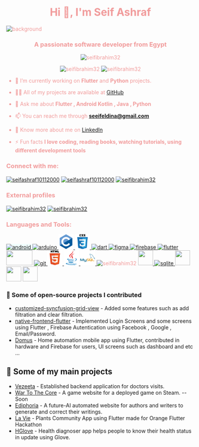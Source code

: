 <!DOCTYPE html>
<html> 
 <body>
<span style="color: #f19b9b;">
 
  <p align="center"> <a href="https://github.com/ryo-ma/github-profile-trophy">
  </a> </p>
<h1 align="center">Hi 👋, I'm Seif Ashraf</h1>

![background](https://user-images.githubusercontent.com/58334300/177885600-78e55a05-2ee4-4589-a782-073e9449ed13.jpg)
<h3 align="center">A passionate software developer from Egypt</h3> 


<p align="center"> <img src="https://komarev.com/ghpvc/?username=seifibrahim32&label=Profile%20views&color=0e75b6&style=flat" alt="seifibrahim32" /> </p> 
 <p align="center">  
 <img src="https://img.shields.io/badge/Mobile-Engineer-purple" alt="seifibrahim32" />
  <img src="https://img.shields.io/badge/Flutter-Enthusiast-blue" alt="seifibrahim32" /> </p>
<!--p align="center"> <a href="https://github.com/ryo-ma/github-profile-trophy"><img src="https://github-profile-trophy.vercel.app/?username=seifibrahim32" alt="seifibrahim32" /></a> </p> -->
 
- 🌱 I’m currently working on **Flutter** and **Python** projects.

- 👨‍💻 All of my projects are available at [GitHub](https://www.github.com/seifibrahim32)

- 💬 Ask me about **Flutter , Android Kotlin , Java , Python**

- 📫 You can reach me through **seeifeldina@gmail.com**

- 📄 Know more about me on [LinkedIn](https://www.linkedin.com/in/seifashraf10112000)

- ⚡ Fun facts **I love coding, reading books, watching tutorials, using different development tools**

<h3 align="left">Connect with me:</h3>
<p align="left">   
<a href="mailto:seifibrahim32@gmail.com?subject = Feedback&body = Message" target="blank"><img align="center" src="https://e7.pngegg.com/pngimages/713/664/png-clipart-gmail-computer-icons-email-gmail-angle-text.png" alt="seifashraf10112000" height="30" width="50" /></a>
<a href="https://linkedin.com/in/seifashraf10112000" target="blank"><img align="center" src="https://raw.githubusercontent.com/rahuldkjain/github-profile-readme-generator/master/src/images/icons/Social/linked-in-alt.svg" alt="seifashraf10112000" height="30" width="40" /></a>
<a href="https://instagram.com/seifibrahim32" target="blank"><img align="center" src="https://raw.githubusercontent.com/rahuldkjain/github-profile-readme-generator/master/src/images/icons/Social/instagram.svg" alt="seifibrahim32" height="30" width="40" /></a> 
</p>


<h3 align="left">External profiles</h3>

<p align="left">  
<a href="https://www.hackerrank.com/seifibrahim32" target="blank"><img align="center" src="https://raw.githubusercontent.com/rahuldkjain/github-profile-readme-generator/master/src/images/icons/Social/hackerrank.svg" alt="seifibrahim32" height="30" width="40" /></a>
<a href="https://www.leetcode.com/seifibrahim32" target="blank"><img align="center" src="https://encrypted-tbn0.gstatic.com/images?q=tbn:ANd9GcTs0y3Rl86Hex5oks6HwwY0cqDANLWudHgvJLgXVe8&s" alt="seifibrahim32" height="30" width="30" /></a>
</p>

<h3 align="left">Languages and Tools:</h3>
<p align="left">
  <a href="https://developer.android.com" style="background-color:#F0FFFF;"  target="_blank" rel="noreferrer"> <img src="https://upload.wikimedia.org/wikipedia/commons/thumb/6/64/Android_logo_2019_%28stacked%29.svg/880px-Android_logo_2019_%28stacked%29.svg.png" alt="android" width="40" height="40"/> </a> <a href="https://www.arduino.cc/" target="_blank" rel="noreferrer"> <img src="https://cdn.worldvectorlogo.com/logos/arduino-1.svg" alt="arduino" width="40" height="40"/> </a>
  <a href="https://www.cprogramming.com/" target="_blank" rel="noreferrer"> <img src="https://raw.githubusercontent.com/devicons/devicon/master/icons/c/c-original.svg" alt="c" width="40" height="40"/> </a> 
  <a href="https://www.w3schools.com/css/" target="_blank" rel="noreferrer"> <img src="https://raw.githubusercontent.com/devicons/devicon/master/icons/css3/css3-original-wordmark.svg" alt="css3" width="40" height="40"/> </a> 
  <a href="https://dart.dev" target="_blank" rel="noreferrer"> <img src="https://www.vectorlogo.zone/logos/dartlang/dartlang-icon.svg" alt="dart" width="40" height="40"/> </a>
  <a href="https://www.figma.com/" target="_blank" rel="noreferrer"> <img src="https://www.vectorlogo.zone/logos/figma/figma-icon.svg" alt="figma" width="40" height="40"/> </a>
  <a href="https://firebase.google.com/" target="_blank" rel="noreferrer"> <img src="https://www.vectorlogo.zone/logos/firebase/firebase-icon.svg" alt="firebase" width="40" height="40"/> </a> <a href="https://flutter.dev" target="_blank" rel="noreferrer"> <img src="https://www.vectorlogo.zone/logos/flutterio/flutterio-icon.svg" alt="flutter" width="40" height="40"/> </a>
  <img src="https://assets.codeguru.com/uploads/2021/08/C-Sharp-Tutorials-300x169.png" width="70" height="40" />
  <a href="https://git-scm.com/" target="_blank" rel="noreferrer"> <img src="https://www.vectorlogo.zone/logos/git-scm/git-scm-icon.svg" alt="git" width="40" height="40"/> </a> <a href="https://www.w3.org/html/" target="_blank" rel="noreferrer"> <img src="https://raw.githubusercontent.com/devicons/devicon/master/icons/html5/html5-original-wordmark.svg" alt="html5" width="40" height="40"/> </a> <a href="https://www.java.com" target="_blank" rel="noreferrer"> <img src="https://raw.githubusercontent.com/devicons/devicon/master/icons/java/java-original.svg" alt="java" width="40" height="40"/> </a> <a href="https://www.mysql.com/" target="_blank" rel="noreferrer"> <img src="https://raw.githubusercontent.com/devicons/devicon/master/icons/mysql/mysql-original-wordmark.svg" alt="mysql" width="40" height="40"/> </a> 
  <img src="https://upload.wikimedia.org/wikipedia/commons/thumb/c/c3/Python-logo-notext.svg/640px-Python-logo-notext.svg.png" width="40" height="40" alt="seifibrahim32" />
  <a href="https://www.sqlite.org/" target="_blank" rel="noreferrer"> 
  <img src="https://upload.wikimedia.org/wikipedia/commons/7/7d/Microsoft_.NET_logo.svg" width="40" height="40"/>
  <img src="https://www.vectorlogo.zone/logos/sqlite/sqlite-icon.svg" alt="sqlite" width="40" height="40"/> </a>
  <img src="https://miro.medium.com/v2/resize:fit:640/format:webp/1*doAg1_fMQKWFoub-6gwUiQ.png" width="40" height="40"/>
  <img src="https://miro.medium.com/v2/resize:fit:500/format:webp/1*jA64NTovT-efZ96tcq-X5g.png" width="40" height="40"/>
  <img src="https://upload.wikimedia.org/wikipedia/commons/f/fa/Microsoft_Azure.svg" width="40" height="40" />
</p>

 </span>
 </body>
</html>

### 🚀 Some of open-source projects I contributed
- [customized-syncfusion-grid-view](https://github.com/seifibrahim32/) - Added some features such as add filtration and clear filtration.
- [native-frontend-flutter](https://github.com/seifibrahim32/native-frontend-flutter) - Implemented Login Screens and some screens using Flutter , Firebase Autentication using Facebook , Google , Email/Password.
- [Domus](https://github.com/seifibrahim32/smart-home-app) - Home automation mobile app using Flutter, contributed in hardware and Firebase for users, UI screens such as dashboard and etc ...

## 🚀 Some of my main projects 
- [Vezeeta](https://github.com/seifibrahim32/Vezeeta_API) - Established backend application for doctors visits.
- [War To The Core]() - A game website for a deployed game on Steam. -- Soon
- [Ediphoria](https://www.ediphoria.com) - A future-AI automated website for authors and writers to generate and correct their writings.
- [La Vie](https://github.com/seifibrahim32/La-Vie-Flutter) - Plants Community App using Flutter made for Orange Flutter Hackathon
- [HGlove](https://github.com/seifibrahim32/health_diagnosis) - Health diagnoser app helps people to know their health status in update using Glove.
